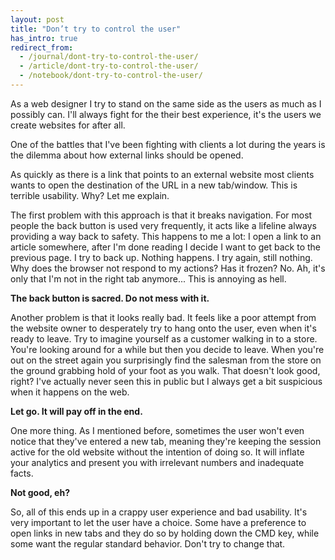 ```yaml
---
layout: post
title: "Don’t try to control the user"
has_intro: true
redirect_from:
  - /journal/dont-try-to-control-the-user/
  - /article/dont-try-to-control-the-user/
  - /notebook/dont-try-to-control-the-user/
---
```


As a web designer I try to stand on the same side as the users as much as I possibly can. I'll always fight for the their best experience, it's the users we create websites for after all.

One of the battles that I've been fighting with clients a lot during the years is the dilemma about how external links should be opened.

As quickly as there is a link that points to an external website most clients wants to open the destination of the URL in a new tab/window. This is terrible usability. Why? Let me explain.

The first problem with this approach is that it breaks navigation. For most people the back button is used very frequently, it acts like a lifeline always providing a way back to safety. This happens to me a lot: I open a link to an article somewhere, after I'm done reading I decide I want to get back to the previous page. I try to back up. Nothing happens. I try again, still nothing. Why does the browser not respond to my actions? Has it frozen? No. Ah, it's only that I'm not in the right tab anymore... This is annoying as hell.

**The back button is sacred. Do not mess with it.**

Another problem is that it looks really bad. It feels like a poor attempt from the website owner to desperately try to hang onto the user, even when it's ready to leave. Try to imagine yourself as a customer walking in to a store. You're looking around for a while but then you decide to leave. When you're out on the street again you surprisingly find the salesman from the store on the ground grabbing hold of your foot as you walk. That doesn't look good, right? I've actually never seen this in public but I always get a bit suspicious when it happens on the web.

**Let go. It will pay off in the end.**

One more thing. As I mentioned before, sometimes the user won't even notice that they've entered a new tab, meaning they're keeping the session active for the old website without the intention of doing so. It will inflate your analytics and present you with irrelevant numbers and inadequate facts.

**Not good, eh?**

So, all of this ends up in a crappy user experience and bad usability. It's very important to let the user have a choice. Some have a preference to open links in new tabs and they do so by holding down the CMD key, while some want the regular standard behavior. Don't try to change that.
